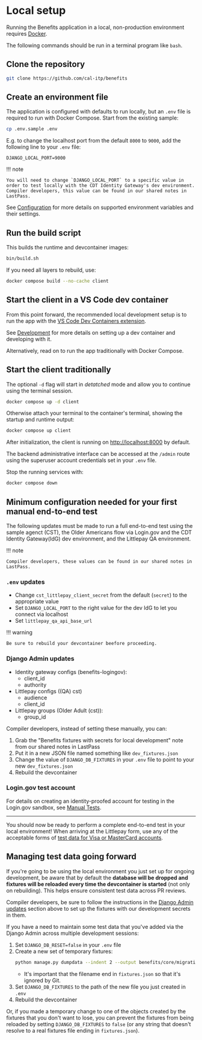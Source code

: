 # Local setup

Running the Benefits application in a local, non-production environment requires [Docker][docker].

The following commands should be run in a terminal program like `bash`.

## Clone the repository

```bash
git clone https://github.com/cal-itp/benefits
```

## Create an environment file

The application is configured with defaults to run locally, but an `.env` file is required to run with Docker Compose. Start from the existing sample:

```bash
cp .env.sample .env
```

E.g. to change the localhost port from the default `8000` to `9000`, add the following line to your `.env` file:

```env
DJANGO_LOCAL_PORT=9000
```

!!! note

    You will need to change `DJANGO_LOCAL_PORT` to a specific value in order to test locally with the CDT Identity Gateway's dev environment. Compiler developers, this value can be found in our shared notes in LastPass.

See [Configuration](../configuration) for more details on supported environment variables and their settings.

## Run the build script

This builds the runtime and devcontainer images:

```bash
bin/build.sh
```

If you need all layers to rebuild, use:

```bash
docker compose build --no-cache client
```

## Start the client in a VS Code dev container

From this point forward, the recommended local development setup is to run the app with the [VS Code Dev Containers extension](devcontainers).

See [Development](../development/) for more details on setting up a dev container and developing with it.

Alternatively, read on to run the app traditionally with Docker Compose.

## Start the client traditionally

The optional `-d` flag will start in _detatched_ mode and allow you to continue using the terminal session.

```bash
docker compose up -d client
```

Otherwise attach your terminal to the container's terminal, showing the startup and runtime output:

```bash
docker compose up client
```

After initialization, the client is running on <http://localhost:8000> by default.

The backend administrative interface can be accessed at the `/admin` route using the superuser account credentials set in your `.env` file.

Stop the running services with:

```bash
docker compose down
```

## Minimum configuration needed for your first manual end-to-end test

The following updates must be made to run a full end-to-end test using the sample agenct (CST), the Older Americans flow via Login.gov and the CDT Identity Gateway(IdG) dev environment, and the Littlepay QA environment.

!!! note

    Compiler developers, these values can be found in our shared notes in LastPass.

### `.env` updates

- Change `cst_littlepay_client_secret` from the default (`secret`) to the appropriate value
- Set `DJANGO_LOCAL_PORT` to the right value for the dev IdG to let you connect via localhost
- Set `littlepay_qa_api_base_url`

!!! warning

    Be sure to rebuild your devcontainer beefore proceeding.

### Django Admin updates

- Identity gateway configs (benefits-logingov):
  - client_id
  - authority
- Littlepay configs ((QA) cst)
  - audience
  - client_id
- Littlepay groups (Older Adult (cst)):
  - group_id

Compiler developers, instead of setting these manually, you can:

1. Grab the "Benefits fixtures with secrets for local development" note from our shared notes in LastPass
1. Put it in a new JSON file named something like `dev_fixtures.json`
1. Change the value of `DJANGO_DB_FIXTURES` in your `.env` file to point to your new `dev_fixtures.json`
1. Rebuild the devcontainer

### Login.gov test account

For details on creating an identity-proofed account for testing in the Login.gov sandbox, see [Manual Tests](../tests/manual-tests/#getting-started-using-test-credentials).

---

You should now be ready to perform a complete end-to-end test in your local environment! When arriving at the Littlepay form, use any of the acceptable forms of [test data for Visa or MasterCard accounts](test-cards).

## Managing test data going forward

If you're going to be using the local environment you just set up for ongoing development, be aware that by default the **database will be dropped and fixtures will be reloaded every time the devcontainer is started** (not only on rebuilding). This helps ensure consistent test data across PR reviews.

Compiler developers, be sure to follow the instructions in the [Django Admin updates](#django-admin-updates) section above to set up the fixtures with our development secrets in them.

If you have a need to maintain some test data that you've added via the Django Admin across multiple development sessions:

1. Set `DJANGO_DB_RESET=false` in your `.env` file
1. Create a new set of temporary fixtures:
   ```bash
   python manage.py dumpdata --indent 2 --output benefits/core/migrations/temp_fixtures.json
   ```
   - It's important that the filename end in `fixtures.json` so that it's ignored by Git.
1. Set `DJANGO_DB_FIXTURES` to the path of the new file you just created in `.env`
1. Rebuild the devcontainer

Or, if you made a temporary change to one of the objects created by the fixtures that you don't want to lose, you can prevent the fixtures from being reloaded by setting `DJANGO_DB_FIXTURES` to `false` (or any string that doesn't resolve to a real fixtures file ending in `fixtures.json`).

[docker]: https://www.docker.com/products/docker-desktop
[devcontainers]: https://code.visualstudio.com/docs/devcontainers/containers
[data-migration]: https://github.com/cal-itp/benefits/tree/main/benefits/core/migrations
[logingov-internal]: https://docs.google.com/document/d/1bFynuiLy9POXYEYnLVEQJpAm1TVqlappN9lU9ev3Bvg/edit?tab=t.0#heading=h.bvwe1dyv15c5
[logingov-external]: https://developers.login.gov/testing/#testing-identity-proofing
[test-cards]: https://docs.stripe.com/testing?testing-method=card-numbers#cards
